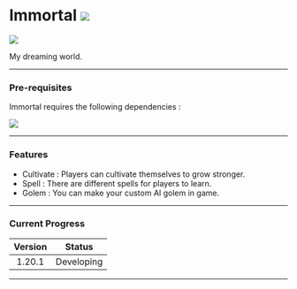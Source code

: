 # Immortal [![](https://cf.way2muchnoise.eu/full_794622_downloads.svg)](https://www.curseforge.com/minecraft/mc-mods/hungteens-lib)

[![](https://cf.way2muchnoise.eu/versions/794622.svg)](https://www.curseforge.com/minecraft/mc-mods/hungteens-lib)

My dreaming world.

---
### Pre-requisites

Immortal requires the following dependencies :

[![]( https://cf.way2muchnoise.eu/title/hungteens-lib.svg)](https://www.curseforge.com/minecraft/mc-mods/hungteens-lib)

---

### Features
* Cultivate : Players can cultivate themselves to grow stronger. 
* Spell : There are different spells for players to learn.
* Golem : You can make your custom AI golem in game.


---
### Current Progress

| Version |   Status   |
|:-------:|:----------:|
| 1.20.1  | Developing |
---
